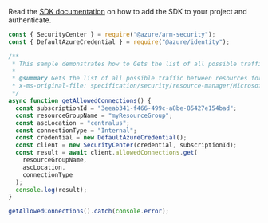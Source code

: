 Read the [SDK documentation](https://github.com/Azure/azure-sdk-for-js/blob/%40azure%2Farm-security_5.0.0/sdk/security/arm-security/README.md) on how to add the SDK to your project and authenticate.

```javascript
const { SecurityCenter } = require("@azure/arm-security");
const { DefaultAzureCredential } = require("@azure/identity");

/**
 * This sample demonstrates how to Gets the list of all possible traffic between resources for the subscription and location, based on connection type.
 *
 * @summary Gets the list of all possible traffic between resources for the subscription and location, based on connection type.
 * x-ms-original-file: specification/security/resource-manager/Microsoft.Security/stable/2020-01-01/examples/AllowedConnections/GetAllowedConnections_example.json
 */
async function getAllowedConnections() {
  const subscriptionId = "3eeab341-f466-499c-a8be-85427e154bad";
  const resourceGroupName = "myResourceGroup";
  const ascLocation = "centralus";
  const connectionType = "Internal";
  const credential = new DefaultAzureCredential();
  const client = new SecurityCenter(credential, subscriptionId);
  const result = await client.allowedConnections.get(
    resourceGroupName,
    ascLocation,
    connectionType
  );
  console.log(result);
}

getAllowedConnections().catch(console.error);
```
